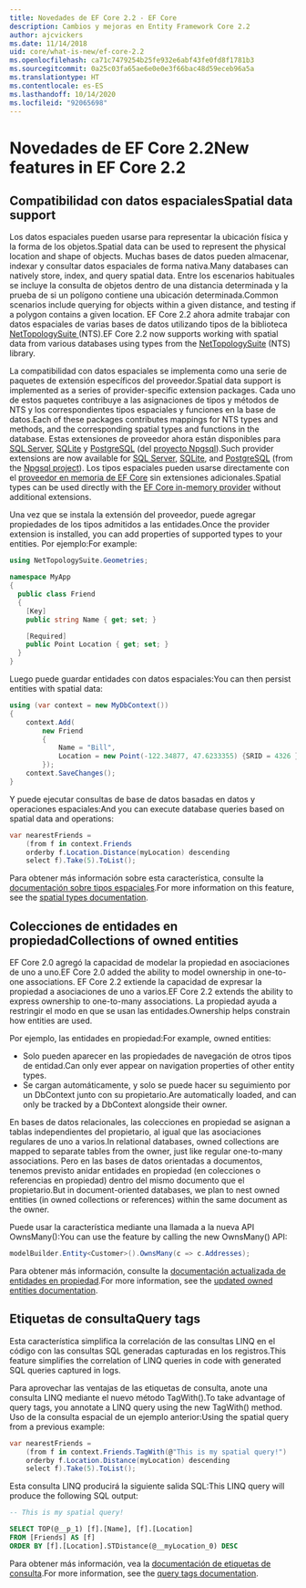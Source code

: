 ```yaml
---
title: Novedades de EF Core 2.2 - EF Core
description: Cambios y mejoras en Entity Framework Core 2.2
author: ajcvickers
ms.date: 11/14/2018
uid: core/what-is-new/ef-core-2.2
ms.openlocfilehash: ca71c7479254b25fe932e6abf43fe0fd8f1781b3
ms.sourcegitcommit: 0a25c03fa65ae6e0e0e3f66bac48d59eceb96a5a
ms.translationtype: HT
ms.contentlocale: es-ES
ms.lasthandoff: 10/14/2020
ms.locfileid: "92065698"
---
```

# <a name="new-features-in-ef-core-22"></a><span data-ttu-id="7eb71-103">Novedades de EF Core 2.2</span><span class="sxs-lookup"><span data-stu-id="7eb71-103">New features in EF Core 2.2</span></span>

## <a name="spatial-data-support"></a><span data-ttu-id="7eb71-104">Compatibilidad con datos espaciales</span><span class="sxs-lookup"><span data-stu-id="7eb71-104">Spatial data support</span></span>

<span data-ttu-id="7eb71-105">Los datos espaciales pueden usarse para representar la ubicación física y la forma de los objetos.</span><span class="sxs-lookup"><span data-stu-id="7eb71-105">Spatial data can be used to represent the physical location and shape of objects.</span></span>
<span data-ttu-id="7eb71-106">Muchas bases de datos pueden almacenar, indexar y consultar datos espaciales de forma nativa.</span><span class="sxs-lookup"><span data-stu-id="7eb71-106">Many databases can natively store, index, and query spatial data.</span></span>
<span data-ttu-id="7eb71-107">Entre los escenarios habituales se incluye la consulta de objetos dentro de una distancia determinada y la prueba de si un polígono contiene una ubicación determinada.</span><span class="sxs-lookup"><span data-stu-id="7eb71-107">Common scenarios include querying for objects within a given distance, and testing if a polygon contains a given location.</span></span>
<span data-ttu-id="7eb71-108">EF Core 2.2 ahora admite trabajar con datos espaciales de varias bases de datos utilizando tipos de la biblioteca [ NetTopologySuite ](https://github.com/NetTopologySuite/NetTopologySuite) (NTS).</span><span class="sxs-lookup"><span data-stu-id="7eb71-108">EF Core 2.2 now supports working with spatial data from various databases using types from the [NetTopologySuite](https://github.com/NetTopologySuite/NetTopologySuite) (NTS) library.</span></span>

<span data-ttu-id="7eb71-109">La compatibilidad con datos espaciales se implementa como una serie de paquetes de extensión específicos del proveedor.</span><span class="sxs-lookup"><span data-stu-id="7eb71-109">Spatial data support is implemented as a series of provider-specific extension packages.</span></span>
<span data-ttu-id="7eb71-110">Cada uno de estos paquetes contribuye a las asignaciones de tipos y métodos de NTS y los correspondientes tipos espaciales y funciones en la base de datos.</span><span class="sxs-lookup"><span data-stu-id="7eb71-110">Each of these packages contributes mappings for NTS types and methods, and the corresponding spatial types and functions in the database.</span></span>
<span data-ttu-id="7eb71-111">Estas extensiones de proveedor ahora están disponibles para [SQL Server](https://www.nuget.org/packages/Microsoft.EntityFrameworkCore.SqlServer.NetTopologySuite/), [SQLite](https://www.nuget.org/packages/Microsoft.EntityFrameworkCore.Sqlite.NetTopologySuite/) y [PostgreSQL](https://www.nuget.org/packages/Npgsql.EntityFrameworkCore.PostgreSQL.NetTopologySuite/) (del [proyecto Npgsql](https://www.npgsql.org/)).</span><span class="sxs-lookup"><span data-stu-id="7eb71-111">Such provider extensions are now available for [SQL Server](https://www.nuget.org/packages/Microsoft.EntityFrameworkCore.SqlServer.NetTopologySuite/), [SQLite](https://www.nuget.org/packages/Microsoft.EntityFrameworkCore.Sqlite.NetTopologySuite/), and [PostgreSQL](https://www.nuget.org/packages/Npgsql.EntityFrameworkCore.PostgreSQL.NetTopologySuite/) (from the [Npgsql project](https://www.npgsql.org/)).</span></span>
<span data-ttu-id="7eb71-112">Los tipos espaciales pueden usarse directamente con el [proveedor en memoria de EF Core](xref:core/providers/in-memory/index) sin extensiones adicionales.</span><span class="sxs-lookup"><span data-stu-id="7eb71-112">Spatial types can be used directly with the [EF Core in-memory provider](xref:core/providers/in-memory/index) without additional extensions.</span></span>

<span data-ttu-id="7eb71-113">Una vez que se instala la extensión del proveedor, puede agregar propiedades de los tipos admitidos a las entidades.</span><span class="sxs-lookup"><span data-stu-id="7eb71-113">Once the provider extension is installed, you can add properties of supported types to your entities.</span></span> <span data-ttu-id="7eb71-114">Por ejemplo:</span><span class="sxs-lookup"><span data-stu-id="7eb71-114">For example:</span></span>

```csharp
using NetTopologySuite.Geometries;

namespace MyApp
{
  public class Friend
  {
    [Key]
    public string Name { get; set; }

    [Required]
    public Point Location { get; set; }
  }
}
```

<span data-ttu-id="7eb71-115">Luego puede guardar entidades con datos espaciales:</span><span class="sxs-lookup"><span data-stu-id="7eb71-115">You can then persist entities with spatial data:</span></span>

```csharp
using (var context = new MyDbContext())
{
    context.Add(
        new Friend
        {
            Name = "Bill",
            Location = new Point(-122.34877, 47.6233355) {SRID = 4326 }
        });
    context.SaveChanges();
}
```

<span data-ttu-id="7eb71-116">Y puede ejecutar consultas de base de datos basadas en datos y operaciones espaciales:</span><span class="sxs-lookup"><span data-stu-id="7eb71-116">And you can execute database queries based on spatial data and operations:</span></span>

```csharp
var nearestFriends =
    (from f in context.Friends
    orderby f.Location.Distance(myLocation) descending
    select f).Take(5).ToList();
```

<span data-ttu-id="7eb71-117">Para obtener más información sobre esta característica, consulte la [documentación sobre tipos espaciales](xref:core/modeling/spatial).</span><span class="sxs-lookup"><span data-stu-id="7eb71-117">For more information on this feature, see the [spatial types documentation](xref:core/modeling/spatial).</span></span>

## <a name="collections-of-owned-entities"></a><span data-ttu-id="7eb71-118">Colecciones de entidades en propiedad</span><span class="sxs-lookup"><span data-stu-id="7eb71-118">Collections of owned entities</span></span>

<span data-ttu-id="7eb71-119">EF Core 2.0 agregó la capacidad de modelar la propiedad en asociaciones de uno a uno.</span><span class="sxs-lookup"><span data-stu-id="7eb71-119">EF Core 2.0 added the ability to model ownership in one-to-one associations.</span></span>
<span data-ttu-id="7eb71-120">EF Core 2.2 extiende la capacidad de expresar la propiedad a asociaciones de uno a varios.</span><span class="sxs-lookup"><span data-stu-id="7eb71-120">EF Core 2.2 extends the ability to express ownership to one-to-many associations.</span></span>
<span data-ttu-id="7eb71-121">La propiedad ayuda a restringir el modo en que se usan las entidades.</span><span class="sxs-lookup"><span data-stu-id="7eb71-121">Ownership helps constrain how entities are used.</span></span>

<span data-ttu-id="7eb71-122">Por ejemplo, las entidades en propiedad:</span><span class="sxs-lookup"><span data-stu-id="7eb71-122">For example, owned entities:</span></span>

- <span data-ttu-id="7eb71-123">Solo pueden aparecer en las propiedades de navegación de otros tipos de entidad.</span><span class="sxs-lookup"><span data-stu-id="7eb71-123">Can only ever appear on navigation properties of other entity types.</span></span>
- <span data-ttu-id="7eb71-124">Se cargan automáticamente, y solo se puede hacer su seguimiento por un DbContext junto con su propietario.</span><span class="sxs-lookup"><span data-stu-id="7eb71-124">Are automatically loaded, and can only be tracked by a DbContext alongside their owner.</span></span>

<span data-ttu-id="7eb71-125">En bases de datos relacionales, las colecciones en propiedad se asignan a tablas independientes del propietario, al igual que las asociaciones regulares de uno a varios.</span><span class="sxs-lookup"><span data-stu-id="7eb71-125">In relational databases, owned collections are mapped to separate tables from the owner, just like regular one-to-many associations.</span></span>
<span data-ttu-id="7eb71-126">Pero en las bases de datos orientadas a documentos, tenemos previsto anidar entidades en propiedad (en colecciones o referencias en propiedad) dentro del mismo documento que el propietario.</span><span class="sxs-lookup"><span data-stu-id="7eb71-126">But in document-oriented databases, we plan to nest owned entities (in owned collections or references) within the same document as the owner.</span></span>

<span data-ttu-id="7eb71-127">Puede usar la característica mediante una llamada a la nueva API OwnsMany():</span><span class="sxs-lookup"><span data-stu-id="7eb71-127">You can use the feature by calling the new OwnsMany() API:</span></span>

```csharp
modelBuilder.Entity<Customer>().OwnsMany(c => c.Addresses);
```

<span data-ttu-id="7eb71-128">Para obtener más información, consulte la [documentación actualizada de entidades en propiedad](xref:core/modeling/owned-entities#collections-of-owned-types).</span><span class="sxs-lookup"><span data-stu-id="7eb71-128">For more information, see the [updated owned entities documentation](xref:core/modeling/owned-entities#collections-of-owned-types).</span></span>

## <a name="query-tags"></a><span data-ttu-id="7eb71-129">Etiquetas de consulta</span><span class="sxs-lookup"><span data-stu-id="7eb71-129">Query tags</span></span>

<span data-ttu-id="7eb71-130">Esta característica simplifica la correlación de las consultas LINQ en el código con las consultas SQL generadas capturadas en los registros.</span><span class="sxs-lookup"><span data-stu-id="7eb71-130">This feature simplifies the correlation of LINQ queries in code with generated SQL queries captured in logs.</span></span>

<span data-ttu-id="7eb71-131">Para aprovechar las ventajas de las etiquetas de consulta, anote una consulta LINQ mediante el nuevo método TagWith().</span><span class="sxs-lookup"><span data-stu-id="7eb71-131">To take advantage of query tags, you annotate a LINQ query using the new TagWith() method.</span></span>
<span data-ttu-id="7eb71-132">Uso de la consulta espacial de un ejemplo anterior:</span><span class="sxs-lookup"><span data-stu-id="7eb71-132">Using the spatial query from a previous example:</span></span>

```csharp
var nearestFriends =
    (from f in context.Friends.TagWith(@"This is my spatial query!")
    orderby f.Location.Distance(myLocation) descending
    select f).Take(5).ToList();
```

<span data-ttu-id="7eb71-133">Esta consulta LINQ producirá la siguiente salida SQL:</span><span class="sxs-lookup"><span data-stu-id="7eb71-133">This LINQ query will produce the following SQL output:</span></span>

```sql
-- This is my spatial query!

SELECT TOP(@__p_1) [f].[Name], [f].[Location]
FROM [Friends] AS [f]
ORDER BY [f].[Location].STDistance(@__myLocation_0) DESC
```

<span data-ttu-id="7eb71-134">Para obtener más información, vea la [documentación de etiquetas de consulta](xref:core/querying/tags).</span><span class="sxs-lookup"><span data-stu-id="7eb71-134">For more information, see the [query tags documentation](xref:core/querying/tags).</span></span>
